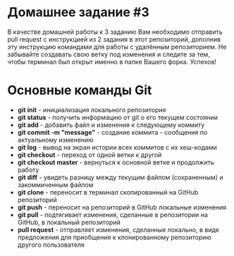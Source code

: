 # Домашнее задание #3

В качестве домашней работы к 3 заданию Вам необходимо отправить pull request с инструкцией из 2 задания в этот репозиторий, дополнив эту инструкцию командами для работы с удалённым репозиторием. Не забывайте создавать свою ветку под изменения и следите за тем, чтобы терминал был открыт именно в папке Вашего форка. Успехов!

# Основные команды Git
* __git init__ - инициализация локального репозитория
* __git status__ - получить информацию от git о его текущем состоянии
* __git add__ - добавить файл и изменения к следующему коммиту
* __git commit -m "message"__ - создание коммита - сообщения по актуальному изменению
* __git log__ - вывод на экран истории всех коммитов с их хеш-кодами
* __git checkout__ - переход от одной ветки к другой
* __git checkout master__ - вернуться к основной ветке и продолжить работу
* __git diff__ - увидеть разницу между текущим файлом (сохраненным) и закоммиченным файлом
* __git clone__ - переносит в терминал скопированный на GitHub репозиторий
* __git push__ - переносит на репозиторий в GitHub локальные изменения
* __git pull__ - подтягивает изменения, сделанные в репозитории на GitHub, в локальный репозиторий
* __pull request__ - отправляет изменения, сделанные локально, в виде предложения для приобщения к клонированному репозиторию другого пользователя 